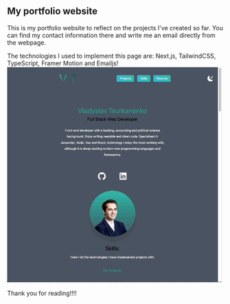 ## My portfolio website

This is my portfolio website to reflect on the projects I've created so far.
You can find my contact information there and write me an email directly from the webpage.

The technologies I used to implement this page are: Next.js, TailwindCSS, TypeScript, Framer Motion and Emailjs!
<img src="./public/portfoliopage.gif" width="500px"/>

Thank you for reading!!!!